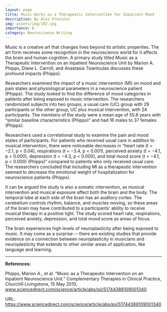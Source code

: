 ```yaml
---
layout: page
title: Music Works as a Therapeutic Intervention for Inpatient Mood
description: By Alex Province
img: assets/img/102.jpg
importance: 6
category: Neuroscience Writing
---
```


Music is a creative art that changes lives beyond its artistic properties. The art form receives some recognition in the neuroscience world for it affects the brain and human cognition. A primary study titled Music as a Therapeutic Intervention on an Inpatient Neuroscience Unit by Marion A. Phipps, Diane L. Carroll, and Anastasia Tsiantoulas discusses these profound impacts (Phipps).

Researchers examined the impact of a music intervention (MI) on mood and pain states and physiological parameters in a neuroscience patient (Phipps). The study looked to find the difference of mood categories in patients after being exposed to music intervention. The researchers randomized subjects into two groups, a usual care (UC) group with 29 participants or the other group, UC plus musical intervention, with 24 participants. The members of the study were a mean age of 55.8 years with “similar baseline characteristics (Phipps)” and had 16 males to 37 females (Phipps).

Researchers used a correlational study to examine the pain and mood states of participants. For patients who received usual care in addition to musical intervention, there were noticeable decreases in “heart rate (t = −2.1, p < 0.04), respirations (t = −3.4, p < 0.001), perceived anxiety (t = −4.1, p < 0.000), depression (t = −4.3, p < 0.000), and total mood score (t = −4.1, p < 0.000) (Phipps)” compared to patients who only received usual care. The researchers concluded that including MI as a therapeutic intervention seemed to decrease the emotional weight of hospitalization for neuroscience patients (Phipps).

It can be argued the study is also a somatic intervention, as musical intervention and musical exposure affect both the brain and the body. The temporal lobe at each side of the brain has an auditory cortex. The cerebellum controls rhythm, balance, and muscles moving, so these areas of the brain may have contributed to a participants’ ability to receive musical therapy in a positive light. The study scored heart rate, respirations, perceived anxiety, depression, and total mood score as areas of focus.

The brain experiences high levels of neuroplasticity after being exposed to music. It may come as a surprise -- there are existing studies that provide evidence on a connection between neuroplasticity in musicians and neuroplasticity that extends to other similar areas of application, like language and learning.

---


<b>References:</b> 

Phipps, Marion A., et al. “Music as a Therapeutic Intervention on an Inpatient Neuroscience Unit.” Complementary Therapies in Clinical Practice, Churchill Livingstone, 15 May 2010, www.sciencedirect.com/science/article/abs/pii/S1744388109001340. 

URL: https://www.sciencedirect.com/science/article/abs/pii/S1744388109001340
